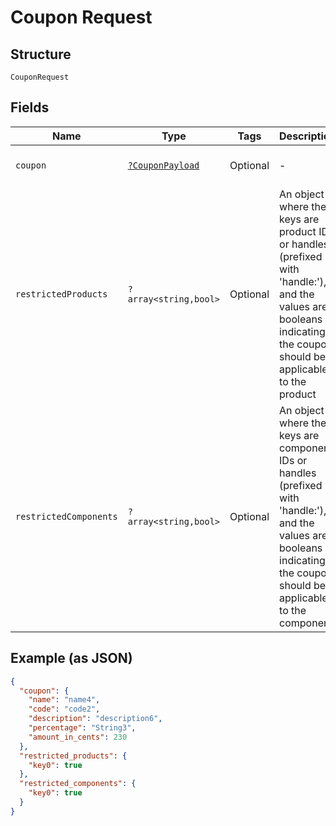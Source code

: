 
# Coupon Request

## Structure

`CouponRequest`

## Fields

| Name | Type | Tags | Description | Getter | Setter |
|  --- | --- | --- | --- | --- | --- |
| `coupon` | [`?CouponPayload`](../../doc/models/coupon-payload.md) | Optional | - | getCoupon(): ?CouponPayload | setCoupon(?CouponPayload coupon): void |
| `restrictedProducts` | `?array<string,bool>` | Optional | An object where the keys are product IDs or handles (prefixed with 'handle:'), and the values are booleans indicating if the coupon should be applicable to the product | getRestrictedProducts(): ?array | setRestrictedProducts(?array restrictedProducts): void |
| `restrictedComponents` | `?array<string,bool>` | Optional | An object where the keys are component IDs or handles (prefixed with 'handle:'), and the values are booleans indicating if the coupon should be applicable to the component | getRestrictedComponents(): ?array | setRestrictedComponents(?array restrictedComponents): void |

## Example (as JSON)

```json
{
  "coupon": {
    "name": "name4",
    "code": "code2",
    "description": "description6",
    "percentage": "String3",
    "amount_in_cents": 230
  },
  "restricted_products": {
    "key0": true
  },
  "restricted_components": {
    "key0": true
  }
}
```

